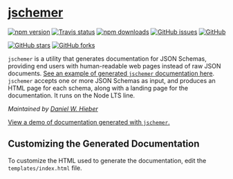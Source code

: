 # [jschemer][1]

[![npm version](https://img.shields.io/npm/v/jschemer.svg)][4]
[![Travis status](https://img.shields.io/travis/dwhieb/jschemer/master.svg)][5]
[![npm downloads](https://img.shields.io/npm/dt/jschemer.svg)][4]
[![GitHub issues](https://img.shields.io/github/issues/dwhieb/jschemer.svg)][6]
[![GitHub](https://img.shields.io/github/license/dwhieb/jschemer.svg)][7]

[![GitHub stars](https://img.shields.io/github/stars/dwhieb/jschemer.svg?label=Stars&style=social)][8]
[![GitHub forks](https://img.shields.io/github/forks/dwhieb/jschemer.svg?label=Fork&style=social)][8]

`jschemer` is a utility that generates documentation for JSON Schemas, providing end users with human-readable web pages instead of raw JSON documents. [See an example of generated `jschemer` documentation here][2]. `jschemer` accepts one or more JSON Schemas as input, and produces an HTML page for each schema, along with a landing page for the documentation. It runs on the Node LTS line.

*Maintained by [Daniel W. Hieber][3]*

<!-- TOC here, with links -->
<!-- include a link to reporting an issue -->

[View a demo of documentation generated with `jschemer`.][2]

<!-- screenshot here -->

<!-- installation -->

<!-- basic usage -->

## Customizing the Generated Documentation

To customize the HTML used to generate the documentation, edit the `templates/index.html` file.

<!-- API options -->

[1]: https://github.com/dwhieb/jschemer#readme
[2]: http://dwhieb.github.io/jschemer/
[3]: https://github.com/dwhieb
[4]: https://www.npmjs.com/package/jschemer
[5]: https://travis-ci.org/dwhieb/jschemer
[6]: https://github.com/dwhieb/jschemer/issues
[7]: https://opensource.org/licenses/MIT
[8]: https://github.com/dwhieb/jschemer
